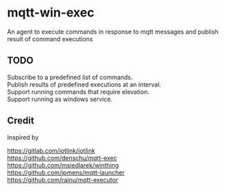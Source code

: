 # mqtt-win-exec
An agent to execute commands in response to mqtt messages and publish result of command executions

## TODO

Subscribe to a predefined list of commands.  
Publish results of predefined executions at an interval.  
Support running commands that require elevation.  
Support running as windows service.  

## Credit

Inspired by

https://gitlab.com/iotlink/iotlink  
https://github.com/denschu/mqtt-exec  
https://github.com/msiedlarek/winthing  
https://github.com/jpmens/mqtt-launcher  
https://github.com/rainu/mqtt-executor  
